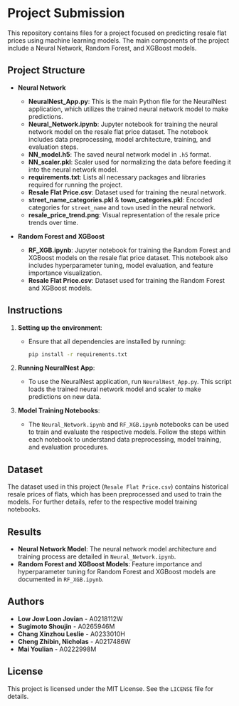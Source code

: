 
# Project Submission

This repository contains files for a project focused on predicting resale flat prices using machine learning models. The main components of the project include a Neural Network, Random Forest, and XGBoost models.

## Project Structure

- **Neural Network**
  - **NeuralNest_App.py**: This is the main Python file for the NeuralNest application, which utilizes the trained neural network model to make predictions.
  - **Neural_Network.ipynb**: Jupyter notebook for training the neural network model on the resale flat price dataset. The notebook includes data preprocessing, model architecture, training, and evaluation steps.
  - **NN_model.h5**: The saved neural network model in `.h5` format.
  - **NN_scaler.pkl**: Scaler used for normalizing the data before feeding it into the neural network model.
  - **requirements.txt**: Lists all necessary packages and libraries required for running the project.
  - **Resale Flat Price.csv**: Dataset used for training the neural network.
  - **street_name_categories.pkl** & **town_categories.pkl**: Encoded categories for `street_name` and `town` used in the neural network.
  - **resale_price_trend.png**: Visual representation of the resale price trends over time.

- **Random Forest and XGBoost**
  - **RF_XGB.ipynb**: Jupyter notebook for training the Random Forest and XGBoost models on the resale flat price dataset. This notebook also includes hyperparameter tuning, model evaluation, and feature importance visualization.
  - **Resale Flat Price.csv**: Dataset used for training the Random Forest and XGBoost models.

## Instructions

1. **Setting up the environment**:
   - Ensure that all dependencies are installed by running:
     ```bash
     pip install -r requirements.txt
     ```

2. **Running NeuralNest App**:
   - To use the NeuralNest application, run `NeuralNest_App.py`. This script loads the trained neural network model and scaler to make predictions on new data.

3. **Model Training Notebooks**:
   - The `Neural_Network.ipynb` and `RF_XGB.ipynb` notebooks can be used to train and evaluate the respective models. Follow the steps within each notebook to understand data preprocessing, model training, and evaluation procedures.

## Dataset

The dataset used in this project (`Resale Flat Price.csv`) contains historical resale prices of flats, which has been preprocessed and used to train the models. For further details, refer to the respective model training notebooks.

## Results

- **Neural Network Model**: The neural network model architecture and training process are detailed in `Neural_Network.ipynb`.
- **Random Forest and XGBoost Models**: Feature importance and hyperparameter tuning for Random Forest and XGBoost models are documented in `RF_XGB.ipynb`.

## Authors

- **Low Jow Loon Jovian** - A0218112W
- **Sugimoto Shoujin** - A0265946M
- **Chang Xinzhou Leslie** - A0233010H
- **Cheng Zhibin, Nicholas** - A0217486W
- **Mai Youlian** - A0222998M

## License

This project is licensed under the MIT License. See the `LICENSE` file for details.

